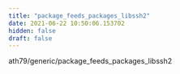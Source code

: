 ```yaml
---
title: "package_feeds_packages_libssh2"
date: 2021-06-22 10:50:06.153702
hidden: false
draft: false
---
```


ath79/generic/package_feeds_packages_libssh2

